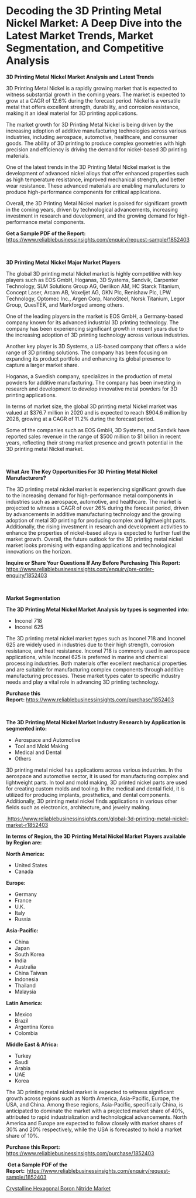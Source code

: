<p><h1>Decoding the 3D Printing Metal Nickel Market: A Deep Dive into the Latest Market Trends, Market Segmentation, and Competitive Analysis</h1></p><p><strong>3D Printing Metal Nickel Market Analysis and Latest Trends</strong></p>
<p><p>3D Printing Metal Nickel is a rapidly growing market that is expected to witness substantial growth in the coming years. The market is expected to grow at a CAGR of 12.6% during the forecast period. Nickel is a versatile metal that offers excellent strength, durability, and corrosion resistance, making it an ideal material for 3D printing applications. </p><p>The market growth for 3D Printing Metal Nickel is being driven by the increasing adoption of additive manufacturing technologies across various industries, including aerospace, automotive, healthcare, and consumer goods. The ability of 3D printing to produce complex geometries with high precision and efficiency is driving the demand for nickel-based 3D printing materials.</p><p>One of the latest trends in the 3D Printing Metal Nickel market is the development of advanced nickel alloys that offer enhanced properties such as high temperature resistance, improved mechanical strength, and better wear resistance. These advanced materials are enabling manufacturers to produce high-performance components for critical applications.</p><p>Overall, the 3D Printing Metal Nickel market is poised for significant growth in the coming years, driven by technological advancements, increasing investment in research and development, and the growing demand for high-performance metal components.</p></p>
<p><strong>Get a Sample PDF of the Report:&nbsp;</strong> <a href="https://www.reliablebusinessinsights.com/enquiry/request-sample/1852403">https://www.reliablebusinessinsights.com/enquiry/request-sample/1852403</a></p>
<p>&nbsp;</p>
<p><strong>3D Printing Metal Nickel Major Market Players</strong></p>
<p><p>The global 3D printing metal Nickel market is highly competitive with key players such as EOS GmbH, Hoganas, 3D Systems, Sandvik, Carpenter Technology, SLM Solutions Group AG, Oerlikon AM, HC Starck Titanium, Concept Laser, Arcam AB, Voxeljet AG, GKN Plc, Renishaw Plc, LPW Technology, Optomec Inc., Argen Corp, NanoSteel, Norsk Titanium, Legor Group, QuesTEK, and Markforged among others.</p><p>One of the leading players in the market is EOS GmbH, a Germany-based company known for its advanced industrial 3D printing technology. The company has been experiencing significant growth in recent years due to the increasing adoption of 3D printing technology across various industries.</p><p>Another key player is 3D Systems, a US-based company that offers a wide range of 3D printing solutions. The company has been focusing on expanding its product portfolio and enhancing its global presence to capture a larger market share.</p><p>Hoganas, a Swedish company, specializes in the production of metal powders for additive manufacturing. The company has been investing in research and development to develop innovative metal powders for 3D printing applications.</p><p>In terms of market size, the global 3D printing metal Nickel market was valued at $376.7 million in 2020 and is expected to reach $904.6 million by 2028, growing at a CAGR of 11.2% during the forecast period. </p><p>Some of the companies such as EOS GmbH, 3D Systems, and Sandvik have reported sales revenue in the range of $500 million to $1 billion in recent years, reflecting their strong market presence and growth potential in the 3D printing metal Nickel market.</p></p>
<p>&nbsp;</p>
<p><strong>What Are The Key Opportunities For 3D Printing Metal Nickel Manufacturers?</strong></p>
<p><p>The 3D printing metal nickel market is experiencing significant growth due to the increasing demand for high-performance metal components in industries such as aerospace, automotive, and healthcare. The market is projected to witness a CAGR of over 26% during the forecast period, driven by advancements in additive manufacturing technology and the growing adoption of metal 3D printing for producing complex and lightweight parts. Additionally, the rising investment in research and development activities to enhance the properties of nickel-based alloys is expected to further fuel the market growth. Overall, the future outlook for the 3D printing metal nickel market looks promising with expanding applications and technological innovations on the horizon.</p></p>
<p><strong>Inquire or Share Your Questions If Any Before Purchasing This Report:</strong> <a href="https://www.reliablebusinessinsights.com/enquiry/pre-order-enquiry/1852403">https://www.reliablebusinessinsights.com/enquiry/pre-order-enquiry/1852403</a></p>
<p>&nbsp;</p>
<p><strong>Market Segmentation</strong></p>
<p><strong>The 3D Printing Metal Nickel Market Analysis by types is segmented into:</strong></p>
<p><ul><li>Inconel 718</li><li>Inconel 625</li></ul></p>
<p><p>The 3D printing metal nickel market types such as Inconel 718 and Inconel 625 are widely used in industries due to their high strength, corrosion resistance, and heat resistance. Inconel 718 is commonly used in aerospace applications, while Inconel 625 is preferred in marine and chemical processing industries. Both materials offer excellent mechanical properties and are suitable for manufacturing complex components through additive manufacturing processes. These market types cater to specific industry needs and play a vital role in advancing 3D printing technology.</p></p>
<p><strong>Purchase this Report:&nbsp;</strong><a href="https://www.reliablebusinessinsights.com/purchase/1852403">https://www.reliablebusinessinsights.com/purchase/1852403</a></p>
<p>&nbsp;</p>
<p><strong>The 3D Printing Metal Nickel Market Industry Research by Application is segmented into:</strong></p>
<p><ul><li>Aerospace and Automotive</li><li>Tool and Mold Making</li><li>Medical and Dental</li><li>Others</li></ul></p>
<p><p>3D printing metal nickel has applications across various industries. In the aerospace and automotive sector, it is used for manufacturing complex and lightweight parts. In tool and mold making, 3D printed nickel parts are used for creating custom molds and tooling. In the medical and dental field, it is utilized for producing implants, prosthetics, and dental components. Additionally, 3D printing metal nickel finds applications in various other fields such as electronics, architecture, and jewelry making.</p></p>
<p><a href="https://www.reliablebusinessinsights.com/global-3d-printing-metal-nickel-market-r1852403">&nbsp;https://www.reliablebusinessinsights.com/global-3d-printing-metal-nickel-market-r1852403</a></p>
<p><strong>In terms of Region, the 3D Printing Metal Nickel Market Players available by Region are:</strong></p>
<p>
    <p> <strong> North America: </strong>
        <ul>
            <li>United States</li>
            <li>Canada</li>
        </ul>
        </p> 
    <p> <strong> Europe: </strong>
        <ul>
            <li>Germany</li>
            <li>France</li>
            <li>U.K.</li>
            <li>Italy</li>
            <li>Russia</li>
        </ul>
        </p> 
    <p> <strong> Asia-Pacific: </strong>
        <ul>
            <li>China</li>
            <li>Japan</li>
            <li>South Korea</li>
            <li>India</li>
            <li>Australia</li>
            <li>China Taiwan</li>
            <li>Indonesia</li>
            <li>Thailand</li>
            <li>Malaysia</li>
        </ul>
        </p> 
    <p> <strong> Latin America: </strong>
        <ul>
            <li>Mexico</li>
            <li>Brazil</li>
            <li>Argentina Korea</li>
            <li>Colombia</li>
        </ul>
        </p> 
    <p> <strong> Middle East & Africa: </strong>
        <ul>
            <li>Turkey</li>
            <li>Saudi</li>
            <li>Arabia</li>
            <li>UAE</li>
            <li>Korea</li>
        </ul>
    </p>
    </p>
<p><p>The 3D printing metal nickel market is expected to witness significant growth across regions such as North America, Asia-Pacific, Europe, the USA, and China. Among these regions, Asia-Pacific, specifically China, is anticipated to dominate the market with a projected market share of 40%, attributed to rapid industrialization and technological advancements. North America and Europe are expected to follow closely with market shares of 30% and 20% respectively, while the USA is forecasted to hold a market share of 10%.</p></p>
<p><strong>Purchase this Report: </strong><a href="https://www.reliablebusinessinsights.com/purchase/1852403">https://www.reliablebusinessinsights.com/purchase/1852403</a></p>
<p>&nbsp;<strong>Get a Sample PDF of the Report:&nbsp;&nbsp;</strong><a href="https://www.reliablebusinessinsights.com/enquiry/request-sample/1852403">https://www.reliablebusinessinsights.com/enquiry/request-sample/1852403</a></p>
<p><strong></strong></p>
<p><p><a href="https://github.com/biheemgalvinlouises6hokrh3h/Market-Research-Report-List-3/blob/main/crystalline-hexagonal-boron-nitride-market.md">Crystalline Hexagonal Boron Nitride Market</a></p></p>